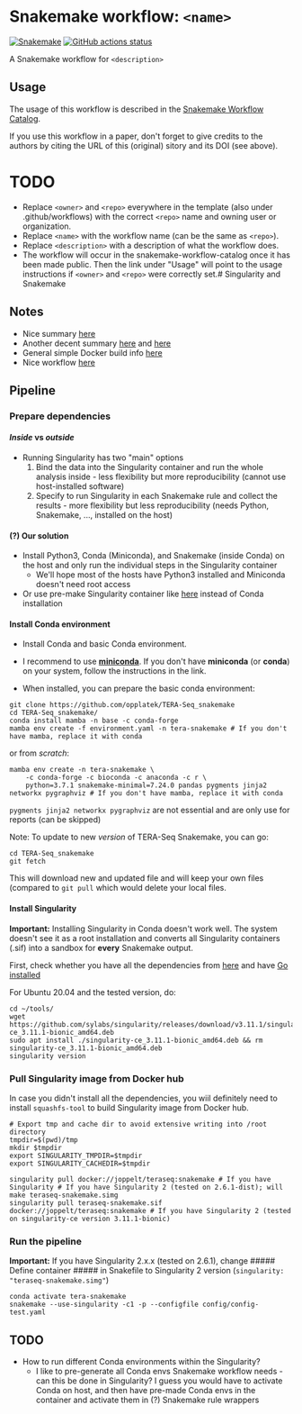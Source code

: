# Snakemake workflow: `<name>`

[![Snakemake](https://img.shields.io/badge/snakemake-≥6.3.0-brightgreen.svg)](https://snakemake.github.io)
[![GitHub actions status](https://github.com/<owner>/<repo>/workflows/Tests/badge.svg?branch=main)](https://github.com/<owner>/<repo>/actions?query=branch%3Amain+workflow%3ATests)


A Snakemake workflow for `<description>`


## Usage

The usage of this workflow is described in the [Snakemake Workflow Catalog](https://snakemake.github.io/snakemake-workflow-catalog/?usage=<owner>%2F<repo>).

If you use this workflow in a paper, don't forget to give credits to the authors by citing the URL of this (original) <repo>sitory and its DOI (see above).

# TODO

* Replace `<owner>` and `<repo>` everywhere in the template (also under .github/workflows) with the correct `<repo>` name and owning user or organization.
* Replace `<name>` with the workflow name (can be the same as `<repo>`).
* Replace `<description>` with a description of what the workflow does.
* The workflow will occur in the snakemake-workflow-catalog once it has been made public. Then the link under "Usage" will point to the usage instructions if `<owner>` and `<repo>` were correctly set.# Singularity and Snakemake

## Notes
* Nice summary [here](https://siscourses.ethz.ch/container_pipeline_tutorial/2_container_pipeline_tutorial.pdf)
* Another decent summary [here](https://wfbroderick.com/2022-Aug-01.html) and [here](https://snakemake-on-nesi.sschmeier.com/singularity.html)
* General simple Docker build info [here](https://devopscube.com/build-docker-image/)
* Nice workflow [here](https://github.com/zavolanlab/zarp)

## Pipeline

### Prepare dependencies

#### *Inside* vs *outside* 
* Running Singularity has two "main" options
    1) Bind the data into the Singularity container and run the whole analysis inside - less flexibility but more reproducibility (cannot use host-installed software)
    2) Specify to run Singularity in each Snakemake rule and collect the results - more flexibility but less reproducibility (needs Python, Snakemake, ..., installed on the host)

#### (?) Our solution
* Install Python3, Conda (Miniconda), and Snakemake (inside Conda) on the host and only run the individual steps in the Singularity container
    * We'll hope most of the hosts have Python3 installed and Miniconda doesn't need root access
* Or use pre-make Singularity container like [here](https://snakemake-on-nesi.sschmeier.com/singularity.html) instead of Conda installation
    
#### Install Conda environment
* Install Conda and basic Conda environment. 

* I recommend to use [**miniconda**](https://docs.conda.io/en/latest/miniconda.html). If you don't have **miniconda** (or **conda**) on your system, follow the instructions in the link. 

* When installed, you can prepare the basic conda environment:
```
git clone https://github.com/opplatek/TERA-Seq_snakemake
cd TERA-Seq_snakemake/
conda install mamba -n base -c conda-forge
mamba env create -f environment.yaml -n tera-snakemake # If you don't have mamba, replace it with conda
```
or from *scratch*:
```
mamba env create -n tera-snakemake \
    -c conda-forge -c bioconda -c anaconda -c r \
    python=3.7.1 snakemake-minimal=7.24.0 pandas pygments jinja2 networkx pygraphviz # If you don't have mamba, replace it with conda
```

`pygments jinja2 networkx pygraphviz` are not essential and are only use for reports (can be skipped)

Note: To update to new *version* of TERA-Seq Snakemake, you can go:
```
cd TERA-Seq_snakemake
git fetch
```
This will download new and updated file and will keep your own files (compared to `git pull` which would delete your local files.

#### Install Singularity
**Important:** Installing Singularity in Conda doesn't work well. The system doesn't see it as a root installation and converts all Singularity containers (.sif) into a sandbox for **every** Snakemake output.

First, check whether you have all the dependencies from [here](https://docs.sylabs.io/guides/3.0/user-guide/installation.html#install-dependencies) and have [Go installed](https://docs.sylabs.io/guides/3.0/user-guide/installation.html#install-go)

For Ubuntu 20.04 and the tested version, do:
```
cd ~/tools/
wget https://github.com/sylabs/singularity/releases/download/v3.11.1/singularity-ce_3.11.1-bionic_amd64.deb
sudo apt install ./singularity-ce_3.11.1-bionic_amd64.deb && rm singularity-ce_3.11.1-bionic_amd64.deb
singularity version
```

### Pull Singularity image from Docker hub
In case you didn't install all the dependencies, you wiil definitely need to install `squashfs-tool` to build Singularity image from Docker hub.
```
# Export tmp and cache dir to avoid extensive writing into /root directory
tmpdir=$(pwd)/tmp
mkdir $tmpdir
export SINGULARITY_TMPDIR=$tmpdir
export SINGULARITY_CACHEDIR=$tmpdir

singularity pull docker://joppelt/teraseq:snakemake # If you have Singularity # If you have Singularity 2 (tested on 2.6.1-dist); will make teraseq-snakemake.simg
singularity pull teraseq-snakemake.sif docker://joppelt/teraseq:snakemake # If you have Singularity 2 (tested on singularity-ce version 3.11.1-bionic)
```

### Run the pipeline
**Important:** If you have Singularity 2.x.x (tested on 2.6.1), change ##### Define container ##### in Snakefile to Singularity 2 version (`singularity: "teraseq-snakemake.simg"`)
```
conda activate tera-snakemake
snakemake --use-singularity -c1 -p --configfile config/config-test.yaml
```
  
## TODO
* How to run different Conda environments within the Singularity?
    * I like to pre-generate all Conda envs Snakemake workflow needs - can this be done in Singularity? I guess you would have to activate Conda on host, and then have pre-made Conda envs in the container and activate them in (?) Snakemake rule wrappers

